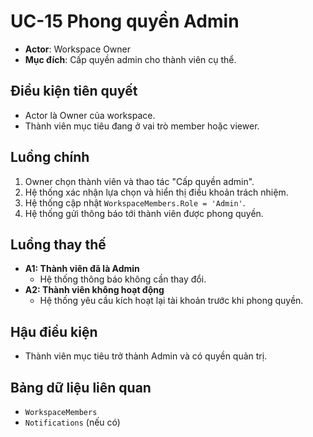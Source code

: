 # UC-15 Phong quyền Admin

- **Actor**: Workspace Owner
- **Mục đích**: Cấp quyền admin cho thành viên cụ thể.

## Điều kiện tiên quyết
- Actor là Owner của workspace.
- Thành viên mục tiêu đang ở vai trò member hoặc viewer.

## Luồng chính
1. Owner chọn thành viên và thao tác "Cấp quyền admin".
2. Hệ thống xác nhận lựa chọn và hiển thị điều khoản trách nhiệm.
3. Hệ thống cập nhật `WorkspaceMembers.Role = 'Admin'`.
4. Hệ thống gửi thông báo tới thành viên được phong quyền.

## Luồng thay thế
- **A1: Thành viên đã là Admin**
  - Hệ thống thông báo không cần thay đổi.
- **A2: Thành viên không hoạt động**
  - Hệ thống yêu cầu kích hoạt lại tài khoản trước khi phong quyền.

## Hậu điều kiện
- Thành viên mục tiêu trở thành Admin và có quyền quản trị.

## Bảng dữ liệu liên quan
- `WorkspaceMembers`
- `Notifications` (nếu có)
